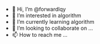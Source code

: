 - 👋 Hi, I’m @forwardlqy
- 👀 I’m interested in algorithm
- 🌱 I’m currently learning algorithm
- 💞️ I’m looking to collaborate on ...
- 📫 How to reach me ...

<!---
forwardlqy/forwardlqy is a ✨ special ✨ repository because its `README.md` (this file) appears on your GitHub profile.
You can click the Preview link to take a look at your changes.
--->
